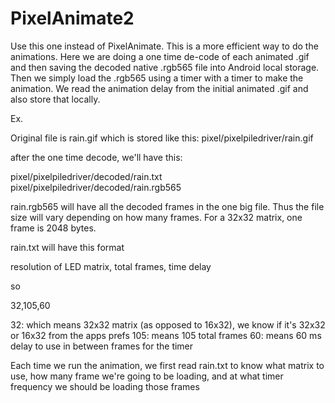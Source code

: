 PixelAnimate2
============

Use this one instead of PixelAnimate. This is a more efficient way to do the animations. Here we are doing a one time de-code of each animated .gif and then saving the decoded native .rgb565 file into Android local storage. Then we simply load the .rgb565 using a timer with a timer to make the animation. We read the animation delay from the initial animated .gif and also store that locally.

Ex.

Original file is rain.gif
which is stored like this: pixel/pixelpiledriver/rain.gif

after the one time decode, we'll have this:

pixel/pixelpiledriver/decoded/rain.txt
pixel/pixelpiledriver/decoded/rain.rgb565

rain.rgb565 will have all the decoded frames in the one big file. Thus the file size will vary depending on how many frames. For a 32x32 matrix, one frame is 2048 bytes. 

rain.txt will have this format

resolution of LED matrix, total frames, time delay

so


32,105,60

32: which means 32x32 matrix (as opposed to 16x32), we know if it's 32x32 or 16x32 from the apps prefs
105: means 105 total frames
60: means 60 ms delay to use in between frames for the timer

Each time we run the animation, we first read rain.txt to know what matrix to use, how many frame we're going to be loading, and at what timer frequency we should be loading those frames

